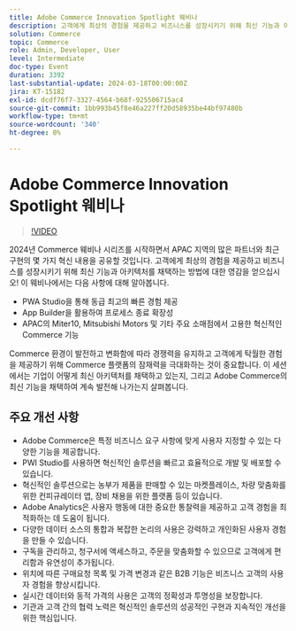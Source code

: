 ```yaml
---
title: Adobe Commerce Innovation Spotlight 웨비나
description: 고객에게 최상의 경험을 제공하고 비즈니스를 성장시키기 위해 최신 기능과 아키텍처를 채택하는 방법에 대한 영감을 얻으십시오!이 웨비나에서.
solution: Commerce
topic: Commerce
role: Admin, Developer, User
level: Intermediate
doc-type: Event
duration: 3392
last-substantial-update: 2024-03-18T00:00:00Z
jira: KT-15182
exl-id: dcdf76f7-3327-4564-b68f-925506715ac4
source-git-commit: 1bb993b45f8e46a227ff20d58935be44bf97480b
workflow-type: tm+mt
source-wordcount: '340'
ht-degree: 0%

---
```


# Adobe Commerce Innovation Spotlight 웨비나

>[!VIDEO](https://video.tv.adobe.com/v/3427965/?learn=on)

2024년 Commerce 웨비나 시리즈를 시작하면서 APAC 지역의 많은 파트너와 최근 구현의 몇 가지 혁신 내용을 공유할 것입니다. 고객에게 최상의 경험을 제공하고 비즈니스를 성장시키기 위해 최신 기능과 아키텍처를 채택하는 방법에 대한 영감을 얻으십시오!
이 웨비나에서는 다음 사항에 대해 알아봅니다.

* PWA Studio을 통해 동급 최고의 빠른 경험 제공
* App Builder을 활용하여 프로세스 종료 확장성
* APAC의 Miter10, Mitsubishi Motors 및 기타 주요 소매점에서 고용한 혁신적인 Commerce 기능

Commerce 환경이 발전하고 변화함에 따라 경쟁력을 유지하고 고객에게 탁월한 경험을 제공하기 위해 Commerce 플랫폼의 잠재력을 극대화하는 것이 중요합니다. 이 세션에서는 기업이 어떻게 최신 아키텍처를 채택하고 있는지, 그리고 Adobe Commerce의 최신 기능을 채택하여 계속 발전해 나가는지 살펴봅니다.

## 주요 개선 사항

* Adobe Commerce은 특정 비즈니스 요구 사항에 맞게 사용자 지정할 수 있는 다양한 기능을 제공합니다.
* PWI Studio를 사용하면 혁신적인 솔루션을 빠르고 효율적으로 개발 및 배포할 수 있습니다.
* 혁신적인 솔루션으로는 농부가 제품을 판매할 수 있는 마켓플레이스, 차량 맞춤화를 위한 컨피규레이터 앱, 장비 채용을 위한 플랫폼 등이 있습니다.
* Adobe Analytics은 사용자 행동에 대한 중요한 통찰력을 제공하고 고객 경험을 최적화하는 데 도움이 됩니다.
* 다양한 데이터 소스의 통합과 복잡한 논리의 사용은 강력하고 개인화된 사용자 경험을 만들 수 있습니다.
* 구독을 관리하고, 청구서에 액세스하고, 주문을 맞춤화할 수 있으므로 고객에게 편리함과 유연성이 추가됩니다.
* 위치에 따른 구매요청 목록 및 가격 변경과 같은 B2B 기능은 비즈니스 고객의 사용자 경험을 향상시킵니다.
* 실시간 데이터와 동적 가격의 사용은 고객의 정확성과 투명성을 보장합니다.
* 기관과 고객 간의 협력 노력은 혁신적인 솔루션의 성공적인 구현과 지속적인 개선을 위한 핵심입니다.
